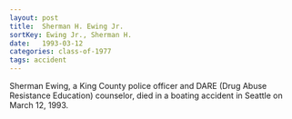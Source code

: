 ```yaml
---
layout: post
title:  Sherman H. Ewing Jr.
sortKey: Ewing Jr., Sherman H. 
date:   1993-03-12
categories: class-of-1977
tags: accident
---
```

Sherman Ewing, a King County police officer and DARE (Drug Abuse Resistance Education) counselor, died in a boating accident in Seattle on March 12, 1993.

